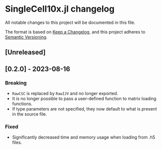 # SingleCell10x.jl changelog

All notable changes to this project will be documented in this file.

The format is based on [Keep a Changelog](https://keepachangelog.com/en/1.0.0/),
and this project adheres to [Semantic Versioning](https://semver.org/spec/v2.0.0.html).

## [Unreleased]

## [0.2.0] - 2023-08-16

### Breaking

* `RawCSC` is replaced by `RawIJV` and no longer exported.
* It is no longer possible to pass a user-defined function to matrix loading functions.
* If type parameters are not specified, they now default to what is present in the source file.

### Fixed

* Significantly decreased time and memory usage when loading from .h5 files.
